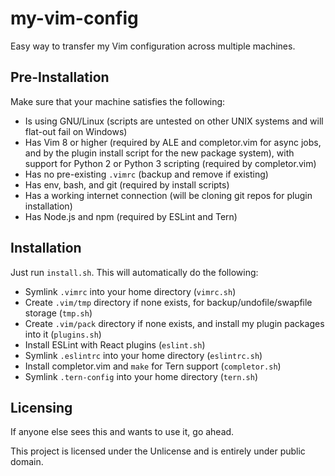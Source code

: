 # my-vim-config

Easy way to transfer my Vim configuration across multiple machines.

## Pre-Installation

Make sure that your machine satisfies the following:
- Is using GNU/Linux (scripts are untested on other UNIX systems and will
  flat-out fail on Windows)
- Has Vim 8 or higher (required by ALE and completor.vim for async jobs, and by
  the plugin install script for the new package system), with support for Python
  2 or Python 3 scripting (required by completor.vim)
- Has no pre-existing `.vimrc` (backup and remove if existing)
- Has env, bash, and git (required by install scripts)
- Has a working internet connection (will be cloning git repos for plugin
  installation)
- Has Node.js and npm (required by ESLint and Tern)

## Installation

Just run `install.sh`. This will automatically do the following:
- Symlink `.vimrc` into your home directory (`vimrc.sh`)
- Create `.vim/tmp` directory if none exists, for backup/undofile/swapfile
  storage (`tmp.sh`)
- Create `.vim/pack` directory if none exists, and install my plugin packages
  into it (`plugins.sh`)
- Install ESLint with React plugins (`eslint.sh`)
- Symlink `.eslintrc` into your home directory (`eslintrc.sh`)
- Install completor.vim and `make` for Tern support (`completor.sh`)
- Symlink `.tern-config` into your home directory (`tern.sh`)

## Licensing

If anyone else sees this and wants to use it, go ahead.

This project is licensed under the Unlicense and is entirely under public
domain.
